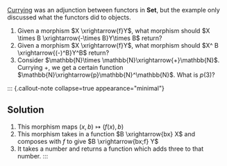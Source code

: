
[Currying](/docs/math/examples/currying.qmd) was an adjunction between 
functors in **Set**, but the 
example only discussed what the functors did to objects.

1. Given a morphism $X \xrightarrow{f}Y$, what morphism should 
   $X \times B \xrightarrow{-\times B}Y\times B$ return?
2. Given a morphism $X \xrightarrow{f}Y$, what morphism should 
   $X^ B \xrightarrow{(-)^B}Y^B$ return?
3. Consider $\mathbb{N}\times \mathbb{N}\xrightarrow{+}\mathbb{N}$. 
   Currying $+$, we get a certain function 
   $\mathbb{N}\xrightarrow{p}\mathbb{N}^\mathbb{N}$. What is $p(3)$?

::: {.callout-note collapse=true appearance="minimal"}
## Solution
1. This morphism maps $(x,b)\mapsto (f(x),b)$
2. This morphism takes in a function $B \xrightarrow{bx} X$ and composes 
   with *f* to give $B \xrightarrow{bx;f} Y$
3. It takes a number and returns a function which adds three to that number.
:::